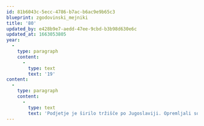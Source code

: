 ```yaml
---
id: 81b6043c-5ecc-4786-b7ac-b6ac9e9b65c3
blueprint: zgodovinski_mejniki
title: '80'
updated_by: e428b9e7-aedd-47ee-9cbd-b3b98d630e6c
updated_at: 1663053805
year:
  -
    type: paragraph
    content:
      -
        type: text
        text: '19'
content:
  -
    type: paragraph
    content:
      -
        type: text
        text: 'Podjetje je širilo tržišče po Jugoslaviji. Opremljali so hotele, šole, otroške vrtce, lekarne, pošte.'
---
```

